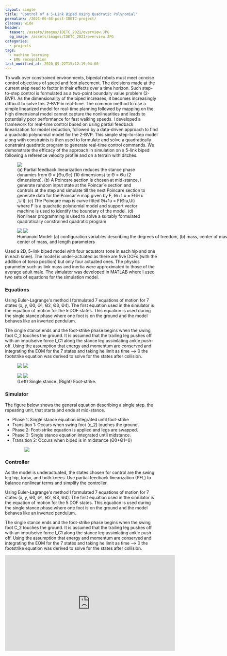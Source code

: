 ```yaml
---
layout: single
title: "Control of a 5-Link Biped Using Quadratic Polynomial"
permalink: /2021-06-08-post-IDETC-project/
classes: wide
header:
  teaser: /assets/images/IDETC_2021/overview.JPG
  og_image: /assets/images/IDETC_2021/overview.JPG
categories:
  - projects
tags:
  - machine learning
  - EMG recognition
last_modified_at: 2020-09-22T15:12:19-04:00
---
```


To walk over constrained environments, bipedal robots must meet concise control objectives of speed and foot placement. The decisions made at the current step need to factor in their effects over a time horizon. Such step-to-step control is formulated as a two-point boundary value problem (2-BVP). As the dimensionality of the biped increases, it becomes increasingly
difficult to solve this 2-BVP in real-time. The common method to use a simple linearized model for real-time planning followed by mapping on the high dimensional model cannot capture the
nonlinearities and leads to potentially poor performance for fast walking speeds. I developed a framework for real-time control based on using partial feedback linearization for model reduction, followed by a data-driven approach to find a quadratic polynomial model for the 2-BVP. This simple step-to-step model along with constraints is then used to formulate and solve a quadratically constraint quadratic program to generate real-time control commands. We demonstrate the efficacy of the approach in simulation on a 5-link biped following a reference velocity profile and on a terrain with ditches.

<figure>
    <a href="/assets/images/IDETC_2021/overview.JPG"><img src="/assets/images/IDETC_2021/overview.JPG"></a>
    <figcaption>(a) Partial feedback linearization reduces the stance phase dynamics from Θ = [Θu,Θc] (10 dimensions) to Θ = Θu (2 dimensions). (b) A Poincare section is chosen at mid-stance. I generate random input state at the Poincar´e section and controls at the step and simulate till the next Poincare section to generate data for the Poincar´e map given by F, Θi+1 u = F(Θi u ,U i). (c) The Poincare map is curve fitted Θi+1u = F(Θiu,Ui) where F is a quadratic polynomial model and support vector machine is used to identify the boundary of the model. (d) Nonlinear programming is used to solve a suitably formulated quadratically constrained quadratic program</figcaption>
</figure>


  <center>
  <figure style="width:800px; text-align:left;" class="half"> 
      <a href="/assets/images/IDETC_2021/humanoid_2D.JPG"><img src="/assets/images/IDETC_2021/humanoid_2D.JPG"></a>
      <a href="/assets/images/IDETC_2021/humanoid_2D.JPG"><img src="/assets/images/IDETC_2021/MATLAB_sim_diagram.JPG"></a>
      <figcaption>Humanoid Model: (a) configuration variables describing the degrees of freedom, (b) mass, center of mass, inertia about center of mass, and length parameters </figcaption>
  </figure>
  </center>


Used a 2D, 5-link biped model with four actuators (one in each hip and one in each knee). The model is under-actuated as there are five DOFs (with the addition of torso position) but only four actuated ones. The physics parameter such as link mass and inertia were approximated to those of the average adult male. The simulator was developed in MATLAB where I used two sets of equations for the simulation model. 

### Equations

Using Euler-Lagrange's method I formulated 7 equations of motion for 7 states (x, y, Θ0, Θ1, Θ2, Θ3, Θ4). The first equation used in the simulator is the equation of motion for the 5 DOF states. This equation is used during the single stance phase where one foot is on the ground and the model behaves like an inverted pendulum.

The single stance ends and the foot-strike phase begins when the swing foot C_2 touches the ground. It is assumed that the trailing leg pushes off with an impulseive force I_C1 along the stance leg assimlating ankle push-off. Using the assumption that energy and momentum are conserved and integrating the EOM for the 7 states and taking he limit as time --> 0 the footstrike equation was derived to solve for the states after collision.

<figure class="half">
    <a href="/assets/images/IDETC_2021/single_stance2.JPG"><img src="/assets/images/IDETC_2021/single_stance2.JPG"></a>
    <a href="/assets/images/IDETC_2021/foot-strike.JPG"><img src="/assets/images/IDETC_2021/foot-strike.JPG"></a>
    <figcaption></figcaption>
</figure>
<figure class="half">
    <a href="/assets/images/IDETC_2021/Euler-Lagrange.JPG"><img src="/assets/images/IDETC_2021/Euler-Lagrange.JPG"></a>
    <a href="/assets/images/IDETC_2021/foot-strike-eq.JPG"><img src="/assets/images/IDETC_2021/foot-strike-eq.JPG"></a>
    <figcaption>(Left) Single stance. (Right) Foot-strike.</figcaption>
</figure>

### Simulator
The figure below shows the general equation describing a single step. the repeating unit, that starts and ends at mid-stance. 
* Phase 1: Single stance equation integrated until foot-strike
* Transition 1: Occurs when swing foot (c_2) touches the ground.
* Phase 2: Foot-strike equation is applied and legs are swapped.
* Phase 3: Single stance equation integrated until midstance.
* Transition 2: Occurs when biped is in midstance (Θ0+Θ1=0)
  <center>
  <figure style="width:800px; text-align:left;" > 
      <a href="/assets/images/IDETC_2021/repeating_unit.png"><img src="/assets/images/IDETC_2021/repeating_unit.png"></a>
      <figcaption></figcaption>
  </figure>
  </center>



### Controller

As the model is underactuated, the states chosen for control are the swing leg hip, torso, and both knees. Use partial feedback linearization (PFL) to balance nonlinear terms and simplify the controller. 

Using Euler-Lagrange's method I formulated 7 equations of motion for 7 states (x, y, Θ0, Θ1, Θ2, Θ3, Θ4). The first equation used in the simulator is the equation of motion for the 5 DOF states. This equation is used during the single stance phase where one foot is on the ground and the model behaves like an inverted pendulum.

The single stance ends and the foot-strike phase begins when the swing foot C_2 touches the ground. It is assumed that the trailing leg pushes off with an impulseive force I_C1 along the stance leg assimlating ankle push-off. Using the assumption that energy and momentum are conserved and integrating the EOM for the 7 states and taking he limit as time --> 0 the footstrike equation was derived to solve for the states after collision.

<iframe width="560" height="315" src="https://www.youtube.com/embed/-UL-wkv4XF8" title="YouTube video player" frameborder="0" allow="accelerometer; autoplay; clipboard-write; encrypted-media; gyroscope; picture-in-picture" allowfullscreen></iframe>






